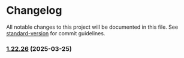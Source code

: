 # Changelog

All notable changes to this project will be documented in this file. See [standard-version](https://github.com/conventional-changelog/standard-version) for commit guidelines.

### [1.22.26](https://github.com/yetto-tools/hs-ecommerce/compare/v1.22.28...v1.22.26) (2025-03-25)
